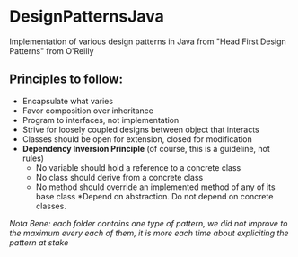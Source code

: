 # DesignPatternsJava
Implementation of various design patterns in Java from "Head First Design Patterns" from O'Reilly

## Principles to follow:

* Encapsulate what varies
* Favor composition over inheritance
* Program to interfaces, not implementation
* Strive for loosely coupled designs between object that interacts
* Classes should be open for extension, closed for modification
* **Dependency Inversion Principle** (of course, this is a guideline, not rules)
  - No variable should hold a reference to a concrete class
  - No class should derive from a concrete class
  - No method should override an implemented method of any of its base class
*Depend on abstraction. Do not depend on concrete classes.

*Nota Bene: each folder contains one type of pattern, we did not improve to the maximum every each
of them, it is more each time about expliciting the pattern at stake*
